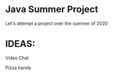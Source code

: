 # Java Summer Project
Let's attempt a project over the summer of 2020


# IDEAS:
Video Chat


Pizza hands
